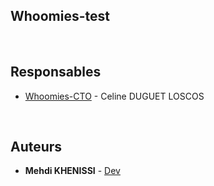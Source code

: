 ##  Whoomies-test

&emsp;

## Responsables

* [Whoomies-CTO](mailto:pierre.houguet@whoomies.com ) - Celine DUGUET LOSCOS

&emsp;

## Auteurs

* **Mehdi KHENISSI** - [Dev](mailto:khenissimehdi0123@gmail.com)

